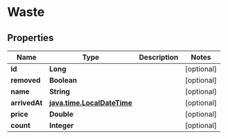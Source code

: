 # Waste

## Properties
Name | Type | Description | Notes
------------ | ------------- | ------------- | -------------
**id** | **Long** |  |  [optional]
**removed** | **Boolean** |  |  [optional]
**name** | **String** |  |  [optional]
**arrivedAt** | [**java.time.LocalDateTime**](OffsetDateTime.md) |  |  [optional]
**price** | **Double** |  |  [optional]
**count** | **Integer** |  |  [optional]
